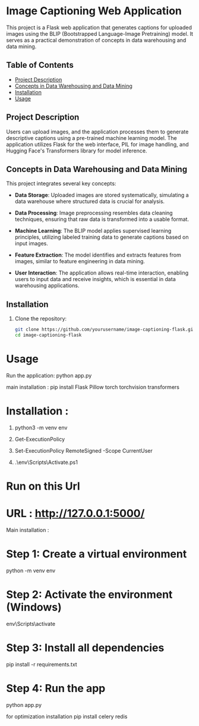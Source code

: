# Image Captioning Web Application

This project is a Flask web application that generates captions for uploaded images using the BLIP (Bootstrapped Language-Image Pretraining) model. It serves as a practical demonstration of concepts in data warehousing and data mining.

## Table of Contents

- [Project Description](#project-description)
- [Concepts in Data Warehousing and Data Mining](#concepts-in-data-warehousing-and-data-mining)
- [Installation](#installation)
- [Usage](#installation)


## Project Description

Users can upload images, and the application processes them to generate descriptive captions using a pre-trained machine learning model. The application utilizes Flask for the web interface, PIL for image handling, and Hugging Face's Transformers library for model inference.

## Concepts in Data Warehousing and Data Mining

This project integrates several key concepts:

- **Data Storage**: Uploaded images are stored systematically, simulating a data warehouse where structured data is crucial for analysis.

- **Data Processing**: Image preprocessing resembles data cleaning techniques, ensuring that raw data is transformed into a usable format.

- **Machine Learning**: The BLIP model applies supervised learning principles, utilizing labeled training data to generate captions based on input images.

- **Feature Extraction**: The model identifies and extracts features from images, similar to feature engineering in data mining.

- **User Interaction**: The application allows real-time interaction, enabling users to input data and receive insights, which is essential in data warehousing applications.

## Installation

1. Clone the repository:
   ```bash
   git clone https://github.com/yourusername/image-captioning-flask.git
   cd image-captioning-flask


# Usage
Run the application:
python app.py

main installation :
pip install Flask Pillow torch torchvision transformers



# Installation :
1. python3 -m venv env
2. Get-ExecutionPolicy
3. Set-ExecutionPolicy RemoteSigned -Scope CurrentUser

4. .\env\Scripts\Activate.ps1



# Run on this Url
# URL : http://127.0.0.1:5000/


Main installation :
# Step 1: Create a virtual environment
python -m venv env

# Step 2: Activate the environment (Windows)
env\Scripts\activate


# Step 3: Install all dependencies
pip install -r requirements.txt

# Step 4: Run the app
python app.py




for optimization installation
pip install celery redis

